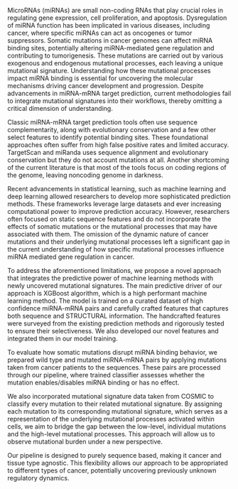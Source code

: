 MicroRNAs (miRNAs) are small non-coding RNAs that play crucial roles in regulating gene expression, cell proliferation, and apoptosis. Dysregulation of miRNA function has been implicated in various diseases, including cancer, where specific miRNAs can act as oncogenes or tumor suppressors. Somatic mutations in cancer genomes can affect miRNA binding sites, potentially altering miRNA-mediated gene regulation and contributing to tumorigenesis. These mutations are carried out by various exogenous and endogenous mutational processes, each leaving a unique mutational signature. Understanding how these mutational processes impact miRNA binding is essential for uncovering the molecular mechanisms driving cancer development and progression. Despite advancements in miRNA-mRNA target prediction, current methodologies fail to integrate mutational signatures into their workflows, thereby omitting a critical dimension of understanding.

Classic miRNA-mRNA target prediction tools often use sequence complementarity, along with evolutionary conservation and a few other select features to identify potential binding sites. These foundational approaches often suffer from high false positive rates and limited accuracy. TargetScan and miRanda uses sequence alignment and evolutionary conservation but they do not account mutations at all. Another shortcoming of the current literature is that most of the tools focus on coding regions of the genome, leaving noncoding genome in darkness.

Recent advancements in statistical learning, such as machine learning and deep learning allowed researchers to develop more sophisticated prediction methods. These frameworks leverage large datasets and ever increasing computational power to improve prediction accuracy. However, researchers often focused on static sequence features and do not incorporate the effects of somatic mutations or the mutational processes that may have associated with them. The omission of the dynamic nature of cancer mutations and their underlying mutational processes left a significant gap in the current understanding of how specific mutational processes influence miRNA mediated gene regulation in cancer.

To address the aforementioned limitations, we propose a novel approach that integrates the predictive power of machine learning methods with newly uncovered mutational signatures. The main predictive driver of our approach is XGBoost algorithm, which is a high performant machine learning method. The model is trained on a curated dataset of high confidence miRNA-mRNA pairs and carefully crafted features that captures both sequence and STRUCTURAL information. The handcrafted features were surveyed from the existing prediction methods and rigorously tested to ensure their selectiveness. We also developed our novel features and integrated them in our model training. 

To evaluate how somatic mutations disrupt miRNA binding behavior, we prepared wild type and mutated miRNA-mRNA pairs by applying mutations taken from cancer patients to the sequences. These pairs are processed through our pipeline, where trained classifier assesses whether the mutation enables/disables miRNA binding or has no effect. 

We also incorporated mutational signature data taken from COSMIC to classify every mutation to their related mutational signature. By assigning each mutation to its corresponding mutational signature, which serves as a representation of the underlying mutational processes activated within cells, we aim to bridge the gap between the low-level, individual mutations and the high-level mutational processes. This approach will allow us to observe mutational burden under a new perspective.

Our pipeline is designed to purely sequence based, making it cancer and tissue type agnostic. This flexibility allows our approach to be appropriated to different types of cancer, potentially uncovering previously unknown regulatory dynamics.

